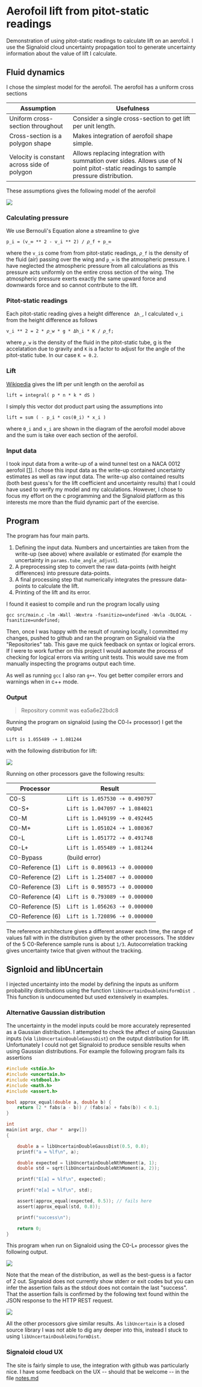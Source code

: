 # Aerofoil lift from pitot-static readings

Demonstration of using pitot-static readings to calculate lift on an aerofoil.
I use the Signaloid cloud uncertainty propagation tool to generate uncertainty information about the value of lift I calculate.

## Fluid dynamics

I chose the simplest model for the aerofoil.
The aerofoil has a uniform cross sections

| Assumption                                  | Usefulness                                                                                                                           |
| ------------------------------------------- | ------------------------------------------------------------------------------------------------------------------------------------ |
| Uniform cross-section throughout            | Consider a single cross-section to get lift per unit length.                                                                         |
| Cross-section is a polygon shape            | Makes integration of aerofoil shape simple.                                                                                          |
| Velocity is constant across side of polygon | Allows replacing integration with summation over sides. Allows use of N point pitot-static readings to sample pressure distribution. |

These assumptions gives the following model of the aerofoil

![](images/readme/aerofoil-model.png)

### Calculating pressure

We use Bernouli's Equation alone a streamline to give

    p_i = (v_∞ ** 2 - v_i ** 2) / 𝜌_f + p_∞

where the `v_i`s come from from pitot-static readings, `𝜌_f` is the density of the fluid (air) passing over the wing and `p_∞` is the atmospheric pressure.
I have neglected the atmospheric pressure from all calculations as this pressure acts uniformly on the entire cross section of the wing.
The atmospheric pressure exerts exactly the same upward force and downwards force and so cannot contribute to the lift.

### Pitot-static readings

Each pitot-static reading gives a height difference ` Δh_`, I calculated `v_i` from the height difference as follows


    v_i ** 2 = 2 * 𝜌_w * g * Δh_i * K / 𝜌_f;

where `𝜌_w` is the density of the fluid in the pitot-static tube, g is the accelatation due to gravity and `K` is a factor to adjust for the angle of the pitot-static tube. In our case `K = 0.2`.

### Lift

[Wikipedia](https://en.wikipedia.org/wiki/Lift_(force)#Pressure_integration) gives the lift per unit length on the aerofoil as

    lift = integral( p * n * k * dS )

I simply this vector dot product part using the assumptions into

    lift = sum ( - p_i * cos(θ_i) * x_i )

where `θ_i` and `x_i` are shown in the diagram of the aerofoil model above and the sum is take over each section of the aerofoil.

### Input data

I took input data from a write-up of a wind tunnel test on a NACA 0012 aerofoil [[1]].
I chose this input data as the write-up contained uncertainty estimates as well as raw input data.
The write-up also contained results (both best guess's for the lift coefficient and uncertainty results) that I could have used to verify my model and my calculations.
However, I chose to focus my effort on the c programming and the Signaloid platform as this interests me more than the fluid dynamic part of the exercise.

[1]: https://www.researchgate.net/publication/319649582_Wind_Tunnel_Testing_of_a_NACA0012_Aerofoil/link/59b7d716a6fdcc7415c01042/download#

## Program

The program has four main parts.

1. Defining the input data. Numbers and uncertainties are taken from the write-up (see above) where available or estimated (for example the uncertainty in `params.tube_angle_adjust`).
2. A preprocessing step to convert the raw data-points (with height differences) into pressure data-points.
3. A final processing step that numerically integrates the pressure data-points to calculate the lift.
4. Printing of the lift and its error.

I found it easiest to compile and run the program locally using

    gcc src/main.c -lm -Wall -Wextra -fsanitize=undefined -Wvla -DLOCAL -fsanitize=undefined;

Then, once I was happy with the result of running locally, I committed my changes, pushed to github and ran the program on Signaloid via the "Repositories" tab.
This gave me quick feedback on syntax or logical errors.
If I were to work further on this project I would automate the process of checking for logical errors via writing unit tests.
This would save me from manually inspecting the programs output each time.

As well as running `gcc` I also ran `g++`.
You get better compiler errors and warnings when in c++ mode.

### Output

> Repository commit was ea5a6e22bdc8

Running the program on signaloid (using the C0-l+ processor) I get the output

    Lift is 1.055489 -+ 1.081244

with the following distribution for lift:

![](images/readme/c0-lplus-ea5a622-final-answer.png)

Running on other processors gave the following results:

| Processor        | Result                         |
| ---------------- | ------------------------------ |
| C0-S             | `Lift is 1.057530 -+ 0.490797` |
| C0-S+            | `Lift is 1.047097 -+ 1.084021` |
| C0-M             | `Lift is 1.049199 -+ 0.492445` |
| C0-M+            | `Lift is 1.051024 -+ 1.080367` |
| C0-L             | `Lift is 1.051772 -+ 0.491748` |
| C0-L+            | `Lift is 1.055489 -+ 1.081244` |
| C0-Bypass        | (build error)                  |
| C0-Reference (1) | `Lift is 0.809613 -+ 0.000000` |
| C0-Reference (2) | `Lift is 1.254087 -+ 0.000000` |
| C0-Reference (3) | `Lift is 0.989573 -+ 0.000000` |
| C0-Reference (4) | `Lift is 0.793089 -+ 0.000000` |
| C0-Reference (5) | `Lift is 1.056263 -+ 0.000000` |
| C0-Reference (6) | `Lift is 1.720896 -+ 0.000000` |

The reference architecture gives a different answer each time, the range of values fall with in the distribution given by the other processors.
The stddev of the 5 C0-Reference sample runs is about `1/3`.
Autocorrelation tracking gives uncertainty twice that given without the tracking.

## Signloid and libUncertain

I injected uncertainty into the model by defining the inputs as uniform probability distributions using the function `libUncertainDoubleUniformDist `.
This function is undocumented but used extensively in examples.

### Alternative Gaussian distribution

The uncertainty in the model inputs could be more accurately represented as a Gaussian distribution.
I attempted to check the affect of using Gaussian inputs (via `libUncertainDoubleGaussDist`) on the output distribution for lift.
Unfortunately I could not get Signaloid to produce sensible results when using Gaussian distributions.
For example the following program fails its assertions

```c
#include <stdio.h>
#include <uncertain.h>
#include <stdbool.h>
#include <math.h>
#include <assert.h>

bool approx_equal(double a, double b) {
    return (2 * fabs(a - b)) / (fabs(a) + fabs(b)) < 0.1;
}

int
main(int argc, char *  argv[])
{

	double a = libUncertainDoubleGaussDist(0.5, 0.8);
	printf("a = %lf\n", a);

    double expected = libUncertainDoubleNthMoment(a, 1);
    double std = sqrt(libUncertainDoubleNthMoment(a, 2));

	printf("E[a] = %lf\n", expected);

	printf("σ[a] = %lf\n", std);

    assert(approx_equal(expected, 0.5)); // fails here
    assert(approx_equal(std, 0.8));

	printf("success\n");

	return 0;
}
```

This program when run on Signaloid using the C0-L+ processor gives the following output.

![](images/readme/c0-lplus-gaussian-wrong-mean.png)

Note that the mean of the distribution, as well as the best-guess is a factor of 2 out.
Signaloid does not currently show stderr or exit codes but you can infer the assertion fails as the stdout does not contain the last "success".
That the assertion fails is confirmed by the following text found within the JSON response to the HTTP REST request.

![](images/readme/c0-m-http-response-with-assertion.png)

All the other processors give similar results.
As `libUncertain` is a closed source library I was not able to dig any deeper into this, instead I stuck to using `libUncertainDoubleUniformDist`.

### Signaloid cloud UX

The site is fairly simple to use, the integration with github was particularly nice.
I have some feedback on the UX -- should that be welcome -- in the file [notes.md](notes.md#Signaloid)